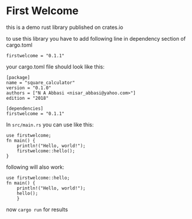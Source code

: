# First Welcome
this is a demo rust library published on crates.io

to use this library you have to add following line in dependency section of cargo.toml

`firstwelcome = "0.1.1"`

your cargo.toml file should look like this:
```
[package]
name = "square_calculator"
version = "0.1.0"
authors = ["N A Abbasi <nisar_abbasi@yahoo.com>"]
edition = "2018"

[dependencies]
firstwelcome = "0.1.1"
```

In `src/main.rs` you can use like this:

```
use firstwelcome;
fn main() {
    println!("Hello, world!");
    firstwelcome::hello();
}
```
following will also work:
```
use firstwelcome::hello;
fn main() {
    println!("Hello, world!");
    hello();
    }
```

now `cargo run` for results

